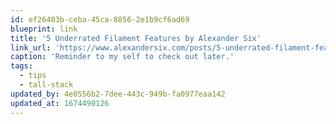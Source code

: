 ```yaml
---
id: ef26403b-ceba-45ca-8856-2e1b9cf6ad69
blueprint: link
title: '5 Underrated Filament Features by Alexander Six'
link_url: 'https://www.alexandersix.com/posts/5-underrated-filament-features'
caption: 'Reminder to my self to check out later.'
tags:
  - tips
  - tall-stack
updated_by: 4e0556b2-7dee-443c-949b-fa0977eaa142
updated_at: 1674490126
---
```

